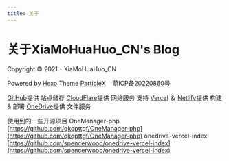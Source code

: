 ```yaml
---
title: 关于
---
```

# 关于XiaMoHuaHuo_CN's Blog

Copyright © 2021 - <script>document.write(date(Date.now(), "YYYY"));</script> XiaMoHuaHuo_CN

Powered by [Hexo](https://hexo.io)
Theme [ParticleX](https://github.com/argvchs/hexo-theme-particlex)
<img src="/images/moeicpico64.png" style="height: 12px">萌ICP备[20220860](https://icp.gov.moe/?keyword=20220860)号

[GitHub](https://github.com)提供 站点储存
[CloudFlare](https://cloudflare.com)提供 网络服务 支持
[Vercel](https://vercel.com) ＆ [Netlify](https://netlify.com)提供 构建 & 部署
[OneDrive](https://onedrive.live.com)提供 文件服务

使用到的一些开源项目
OneManager-php [https://github.com/qkqpttgf/OneManager-php](https://github.com/qkqpttgf/OneManager-php)
onedrive-vercel-index [https://github.com/spencerwooo/onedrive-vercel-index](https://github.com/spencerwooo/onedrive-vercel-index)
